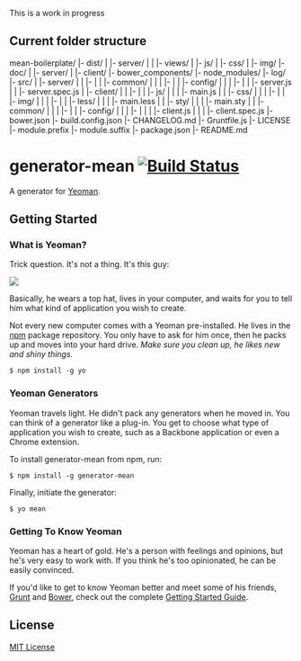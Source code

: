 This is a work in progress


## Current folder structure


mean-boilerplate/
    |- dist/
    |   |- server/
    |   |   |- views/
    |   |- js/
    |   |- css/
    |   |- img/
    |- doc/
    |   |- server/
    |   |- client/
    |- bower_components/
    |- node_modules/
    |- log/
    |- src/
    |   |- server/
    |   |   |- <server logic>
    |   |   |- common/
    |   |   |   |- <reusable server code>
    |   |   |- config/
    |   |   |   |- <server configuration files>
    |   |   |- server.js
    |   |   |- server.spec.js
    |   |- client/
    |   |   |- <client logic>
    |   |   |- js/
    |   |   |   |- main.js
    |   |   |- css/
    |   |   |   |- <general static css files>
    |   |   |- img/
    |   |   |   |- <static image files>
    |   |   |- less/
    |   |   |   |- main.less
    |   |   |- sty/
    |   |   |   |- main.sty
    |   |   |- common/
    |   |   |   |- <reusable client code>
    |   |   |- config/
    |   |   |   |- <client configuration files>
    |   |   |   |- client.js
    |   |   |   |- client.spec.js
    |- bower.json
    |- build.config.json
    |- CHANGELOG.md
    |- Gruntfile.js
    |- LICENSE
    |- module.prefix
    |- module.suffix
    |- package.json
    |- README.md




# generator-mean [![Build Status](https://secure.travis-ci.org/jaimegarcia/generator-mean.png?branch=master)](https://travis-ci.org/jaimegarcia/generator-mean)

A generator for [Yeoman](http://yeoman.io).


## Getting Started

### What is Yeoman?

Trick question. It's not a thing. It's this guy:

![](http://i.imgur.com/JHaAlBJ.png)

Basically, he wears a top hat, lives in your computer, and waits for you to tell him what kind of application you wish to create.

Not every new computer comes with a Yeoman pre-installed. He lives in the [npm](https://npmjs.org) package repository. You only have to ask for him once, then he packs up and moves into your hard drive. *Make sure you clean up, he likes new and shiny things.*

```
$ npm install -g yo
```

### Yeoman Generators

Yeoman travels light. He didn't pack any generators when he moved in. You can think of a generator like a plug-in. You get to choose what type of application you wish to create, such as a Backbone application or even a Chrome extension.

To install generator-mean from npm, run:

```
$ npm install -g generator-mean
```

Finally, initiate the generator:

```
$ yo mean
```

### Getting To Know Yeoman

Yeoman has a heart of gold. He's a person with feelings and opinions, but he's very easy to work with. If you think he's too opinionated, he can be easily convinced.

If you'd like to get to know Yeoman better and meet some of his friends, [Grunt](http://gruntjs.com) and [Bower](http://bower.io), check out the complete [Getting Started Guide](https://github.com/yeoman/yeoman/wiki/Getting-Started).


## License

[MIT License](http://en.wikipedia.org/wiki/MIT_License)
